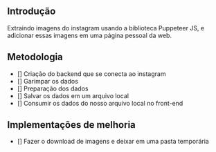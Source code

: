 ## Introdução

Extraindo imagens do instagram usando a biblioteca Puppeteer JS, e adicionar essas imagens em uma página pessoal da web.

## Metodologia

- [] Criação do backend que se conecta ao instagram
- [] Garimpar os dados 
- [] Preparação dos dados
- [] Salvar os dados em um arquivo local
- [] Consumir os dados do nosso arquivo local no front-end

## Implementações de melhoria

- [] Fazer o download de imagens e deixar em uma pasta temporária